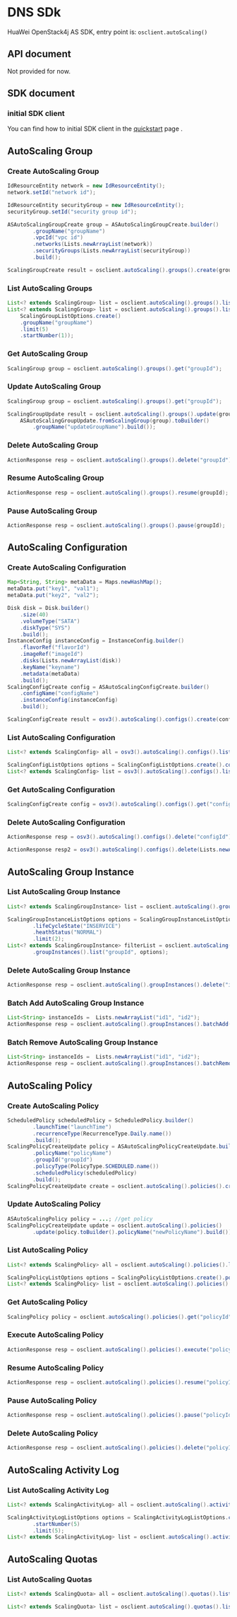 # DNS SDk

HuaWei OpenStack4j AS SDK, entry point is: `osclient.autoScaling()`

## API document
Not provided for now.

## SDK document

### initial SDK client
You can find how to initial SDK client in the [quickstart](huawei-sdk?id=_2-build-v3-client) page .

## AutoScaling Group
### Create AutoScaling Group
```java
IdResourceEntity network = new IdResourceEntity();
network.setId("network id");

IdResourceEntity securityGroup = new IdResourceEntity();
securityGroup.setId("security group id");

ASAutoScalingGroupCreate group = ASAutoScalingGroupCreate.builder()
		.groupName("groupName")
		.vpcId("vpc id")
		.networks(Lists.newArrayList(network))
		.securityGroups(Lists.newArrayList(securityGroup))
		.build();

ScalingGroupCreate result = osclient.autoScaling().groups().create(group);
```

### List AutoScaling Groups
```java
List<? extends ScalingGroup> list = osclient.autoScaling().groups().list();
List<? extends ScalingGroup> list = osclient.autoScaling().groups().list(
	ScalingGroupListOptions.create()
	.groupName("groupName")
	.limit(5)
	.startNumber(1));

```

### Get AutoScaling Group
```java
ScalingGroup group = osclient.autoScaling().groups().get("groupId");
```

### Update AutoScaling Group
```java
ScalingGroup group = osclient.autoScaling().groups().get("groupId");

ScalingGroupUpdate result = osclient.autoScaling().groups().update(group.groupId(),
	ASAutoScalingGroupUpdate.fromScalingGroup(group).toBuilder()
		.groupName("updateGroupName").build());
```

### Delete AutoScaling Group
```java
ActionResponse resp = osclient.autoScaling().groups().delete("groupId");
```

### Resume AutoScaling Group
```java
ActionResponse resp = osclient.autoScaling().groups().resume(groupId);
```

### Pause AutoScaling Group
```java
ActionResponse resp = osclient.autoScaling().groups().pause(groupId);
```

## AutoScaling Configuration
### Create AutoScaling Configuration
```java
Map<String, String> metaData = Maps.newHashMap();
metaData.put("key1", "val1");
metaData.put("key2", "val2");

Disk disk = Disk.builder()
	.size(40)
	.volumeType("SATA")
	.diskType("SYS")
	.build();
InstanceConfig instanceConfig = InstanceConfig.builder()
	.flavorRef("flavorId")
	.imageRef("imageId")
	.disks(Lists.newArrayList(disk))
	.keyName("keyname")
	.metadata(metaData)
	.build();
ScalingConfigCreate config = ASAutoScalingConfigCreate.builder()
	.configName("configName")
	.instanceConfig(instanceConfig)
	.build();

ScalingConfigCreate result = osv3().autoScaling().configs().create(config);
```

### List AutoScaling Configuration
```java
List<? extends ScalingConfig> all = osv3().autoScaling().configs().list();

ScalingConfigListOptions options = ScalingConfigListOptions.create().configName("configName");
List<? extends ScalingConfig> list = osv3().autoScaling().configs().list(options);
```

### Get AutoScaling Configuration
```java
ScalingConfigCreate config = osv3().autoScaling().configs().get("configId");
```

### Delete AutoScaling Configuration
```java
ActionResponse resp = osv3().autoScaling().configs().delete("configId");

ActionResponse resp2 = osv3().autoScaling().configs().delete(Lists.newArrayList("configId"));
```

## AutoScaling Group Instance
### List AutoScaling Group Instance
```java
List<? extends ScalingGroupInstance> list = osclient.autoScaling().groupInstances().list("groupId");

ScalingGroupInstanceListOptions options = ScalingGroupInstanceListOptions.create()
		.lifeCycleState("INSERVICE")
		.heathStatus("NORMAL")
		.limit(2);
List<? extends ScalingGroupInstance> filterList = osclient.autoScaling()
		.groupInstances().list("groupId", options);
```

### Delete AutoScaling Group Instance
```java
ActionResponse resp = osclient.autoScaling().groupInstances().delete("instanceId", false);
```

### Batch Add AutoScaling Group Instance
```java
List<String> instanceIds =  Lists.newArrayList("id1", "id2");
ActionResponse resp = osclient.autoScaling().groupInstances().batchAdd("groupId", instanceIds, false);
```

### Batch Remove AutoScaling Group Instance
```java
List<String> instanceIds =  Lists.newArrayList("id1", "id2");
ActionResponse resp = osclient.autoScaling().groupInstances().batchRemove("groupId", instanceIds, false);
```

## AutoScaling Policy
### Create AutoScaling Policy
```java
ScheduledPolicy scheduledPolicy = ScheduledPolicy.builder()
		.launchTime("launchTime")
		.recurrenceType(RecurrenceType.Daily.name())
		.build();
ScalingPolicyCreateUpdate policy = ASAutoScalingPolicyCreateUpdate.builder()
		.policyName("policyName")
		.groupId("groupId")
		.policyType(PolicyType.SCHEDULED.name())
		.scheduledPolicy(scheduledPolicy)
		.build();
ScalingPolicyCreateUpdate create = osclient.autoScaling().policies().create(policy);
```

### Update AutoScaling Policy
```java
ASAutoScalingPolicy policy = ...; //get policy
ScalingPolicyCreateUpdate update = osclient.autoScaling().policies()
		.update(policy.toBuilder().policyName("newPolicyName").build());
```

### List AutoScaling Policy
```java
List<? extends ScalingPolicy> all = osclient.autoScaling().policies().list("groupId");

ScalingPolicyListOptions options = ScalingPolicyListOptions.create().policyName("policyName");
List<? extends ScalingPolicy> list = osclient.autoScaling().policies().list("groupId", options);
```

### Get AutoScaling Policy
```java
ScalingPolicy policy = osclient.autoScaling().policies().get("policyId");
```

### Execute AutoScaling Policy
```java
ActionResponse resp = osclient.autoScaling().policies().execute("policyId");
```

### Resume AutoScaling Policy
```java
ActionResponse resp = osclient.autoScaling().policies().resume("policyId");
```

### Pause AutoScaling Policy
```java
ActionResponse resp = osclient.autoScaling().policies().pause("policyId");
```

### Delete AutoScaling Policy
```java
ActionResponse resp = osclient.autoScaling().policies().delete("policyId");
```

## AutoScaling Activity Log
### List AutoScaling Activity Log
```java
List<? extends ScalingActivityLog> all = osclient.autoScaling().activityLogs().list("groupId");

ScalingActivityLogListOptions options = ScalingActivityLogListOptions.create()
		.startNumber(5)
		.limit(5);
List<? extends ScalingActivityLog> list = osclient.autoScaling().activityLogs().list("groupId", options);
```

## AutoScaling Quotas
### List AutoScaling Quotas
```java
List<? extends ScalingQuota> all = osclient.autoScaling().quotas().list();

List<? extends ScalingQuota> list = osclient.autoScaling().quotas().list("groupId");
```